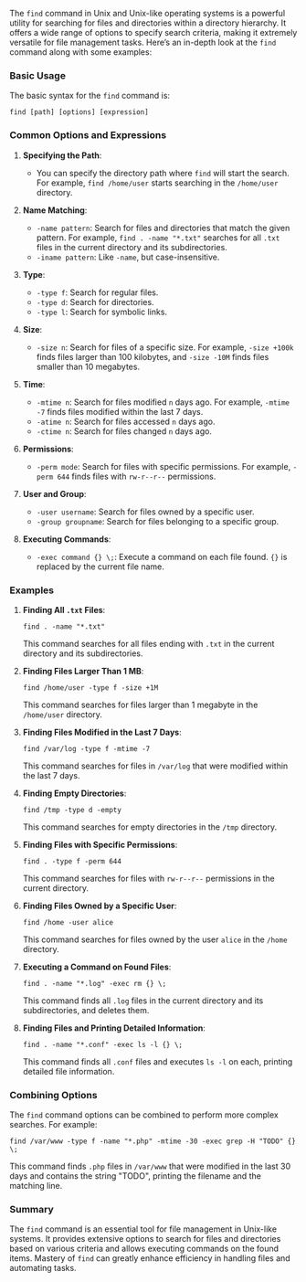The `find` command in Unix and Unix-like operating systems is a powerful utility for searching for files and directories within a directory hierarchy. It offers a wide range of options to specify search criteria, making it extremely versatile for file management tasks. Here’s an in-depth look at the `find` command along with some examples:

### Basic Usage
The basic syntax for the `find` command is:
```
find [path] [options] [expression]
```

### Common Options and Expressions

1. **Specifying the Path**:
   - You can specify the directory path where `find` will start the search. For example, `find /home/user` starts searching in the `/home/user` directory.

2. **Name Matching**:
   - `-name pattern`: Search for files and directories that match the given pattern. For example, `find . -name "*.txt"` searches for all `.txt` files in the current directory and its subdirectories.
   - `-iname pattern`: Like `-name`, but case-insensitive.

3. **Type**:
   - `-type f`: Search for regular files.
   - `-type d`: Search for directories.
   - `-type l`: Search for symbolic links.

4. **Size**:
   - `-size n`: Search for files of a specific size. For example, `-size +100k` finds files larger than 100 kilobytes, and `-size -10M` finds files smaller than 10 megabytes.

5. **Time**:
   - `-mtime n`: Search for files modified `n` days ago. For example, `-mtime -7` finds files modified within the last 7 days.
   - `-atime n`: Search for files accessed `n` days ago.
   - `-ctime n`: Search for files changed `n` days ago.

6. **Permissions**:
   - `-perm mode`: Search for files with specific permissions. For example, `-perm 644` finds files with `rw-r--r--` permissions.

7. **User and Group**:
   - `-user username`: Search for files owned by a specific user.
   - `-group groupname`: Search for files belonging to a specific group.

8. **Executing Commands**:
   - `-exec command {} \;`: Execute a command on each file found. `{}` is replaced by the current file name.

### Examples

1. **Finding All `.txt` Files**:
   ```
   find . -name "*.txt"
   ```
   This command searches for all files ending with `.txt` in the current directory and its subdirectories.

2. **Finding Files Larger Than 1 MB**:
   ```
   find /home/user -type f -size +1M
   ```
   This command searches for files larger than 1 megabyte in the `/home/user` directory.

3. **Finding Files Modified in the Last 7 Days**:
   ```
   find /var/log -type f -mtime -7
   ```
   This command searches for files in `/var/log` that were modified within the last 7 days.

4. **Finding Empty Directories**:
   ```
   find /tmp -type d -empty
   ```
   This command searches for empty directories in the `/tmp` directory.

5. **Finding Files with Specific Permissions**:
   ```
   find . -type f -perm 644
   ```
   This command searches for files with `rw-r--r--` permissions in the current directory.

6. **Finding Files Owned by a Specific User**:
   ```
   find /home -user alice
   ```
   This command searches for files owned by the user `alice` in the `/home` directory.

7. **Executing a Command on Found Files**:
   ```
   find . -name "*.log" -exec rm {} \;
   ```
   This command finds all `.log` files in the current directory and its subdirectories, and deletes them.

8. **Finding Files and Printing Detailed Information**:
   ```
   find . -name "*.conf" -exec ls -l {} \;
   ```
   This command finds all `.conf` files and executes `ls -l` on each, printing detailed file information.

### Combining Options

The `find` command options can be combined to perform more complex searches. For example:
```
find /var/www -type f -name "*.php" -mtime -30 -exec grep -H "TODO" {} \;
```
This command finds `.php` files in `/var/www` that were modified in the last 30 days and contains the string "TODO", printing the filename and the matching line.

### Summary

The `find` command is an essential tool for file management in Unix-like systems. It provides extensive options to search for files and directories based on various criteria and allows executing commands on the found items. Mastery of `find` can greatly enhance efficiency in handling files and automating tasks.

